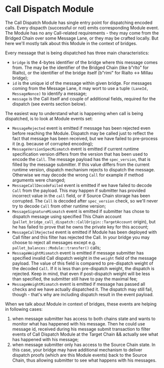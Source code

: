 # Call Dispatch Module

The Call Dispatch Module has single entry point for dispatching encoded calls. Every dispacth (successful or not) emits corresponding Module event. The Module has no any Call-related requirements - they may come from the Bridged Chain over some Message Lane, or they may be crafted locally. But here we'll mostly talk about this Module in the context of bridges.

Every message that is being dispatched has three main characteristics:
- `bridge` is the 4-bytes identifier of the bridge where this message comes from. The may be the identifier of the Bridged Chain (like b"rlto" for Rialto), or the identifier of the bridge itself (b"rimi" for Rialto <-> Millau bridge);
- `id` is the unique id of the message within given bridge. For messages coming from the Message Lane, it may wort to use a tuple `(LaneId, MessageNonce)` to identify a message;
- `message` is the Call itself and couple of additional fields, required for the dispatch (see events section below).

The easiest way to understand what is happening when call is being dispatched, is to look at Module events set:

- `MessageRejected` event is emitted if message has been rejected even before reaching the Module. Dispatch may be called just to reflect the fact that message has been received, but we have failed to pre-process it (e.g. because of corrupted encoding);
- `MessageVersionSpecMismatch` event is emitted if current runtime specification version differs from the version that has been used to encode the `Call`. The message payload has the `spec_version`, that is filled by the message submitter. If this value differs from the current runtime version, dispatch mechanism rejects to dispatch the message. Otherwise we may decode the wrong `Call` for example if method arguments were changed;
- `MessageCallDecodeFailed` event is emitted if we have failed to decode `Call` from the payload. This may happen if submitter has provided incorrect value in the `call` field, or if Source Chain storage has been corrupted. The `Call` is decoded after `spec_version` check, so we'll never try to decode `Call` from other runtime version;
- `MessageSignatureMismatch` event is emitted if submitter has chose to dispatch message using specified This Chain account (`pallet_bridge_call_dispatch::CallOrigin::TargetAccount` origin), but he has failed to prove that he owns the private key for this account;
- `MessageCallRejected` event is emitted if Module has been deployed with Call filter and this filter has rejected the Call. In your bridge you may choose to reject all messages except e.g. `pallet_balances::Module::transfer()` calls;
- `MessageWeightMismatch` event is emitted if message submitter has specified invalid Call dispatch weight in the `weight` field of the message payload. The value of this field is compared to pre-dispatch weight of the decoded `Call`. If it is less than pre-dispatch weight, the dispatch is rejected. Keep in mind, that even if post-dispatch weight will be less than specified, the submitter still have to pay the maximal fee;
- `MessageWeightMismatch` event is emitted if message has passed all checks and we have actually dispatched it. The dispatch may still fail, though - that's why are including dispatch result in the event payload.

When we talk about Module in context of bridges, these events are helping in following cases:
1) when message submitter has access to both chains state and wants to monitor what has happened with his message. Then he could use message id, received during his message submit transaction to filter events of Call Dispatch Module at the Target Chain && actually see what has happened with his message;
2) when message submitter only has access to the Source Chain state. In this case, your bridge may have additional mechanism to deliver dispatch proofs (which are this Module events) back to the Source Chain, thus allowing submitter to see what happens with his messages.
